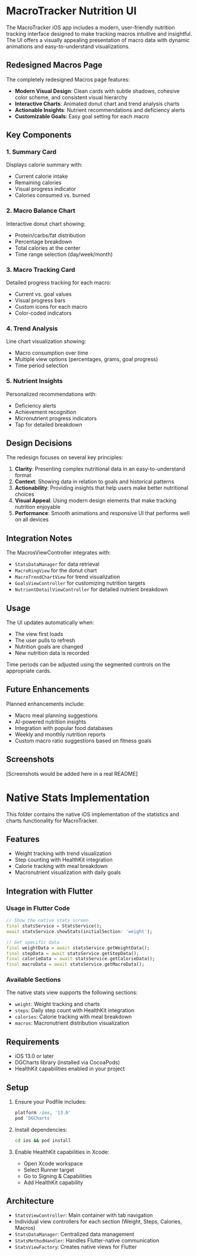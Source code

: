 # MacroTracker Nutrition UI

The MacroTracker iOS app includes a modern, user-friendly nutrition tracking interface designed to make tracking macros intuitive and insightful. The UI offers a visually appealing presentation of macro data with dynamic animations and easy-to-understand visualizations.

## Redesigned Macros Page

The completely redesigned Macros page features:

- **Modern Visual Design**: Clean cards with subtle shadows, cohesive color scheme, and consistent visual hierarchy
- **Interactive Charts**: Animated donut chart and trend analysis charts
- **Actionable Insights**: Nutrient recommendations and deficiency alerts
- **Customizable Goals**: Easy goal setting for each macro

## Key Components

### 1. Summary Card
Displays calorie summary with:
- Current calorie intake
- Remaining calories
- Visual progress indicator
- Calories consumed vs. burned

### 2. Macro Balance Chart
Interactive donut chart showing:
- Protein/carbs/fat distribution
- Percentage breakdown
- Total calories at the center
- Time range selection (day/week/month)

### 3. Macro Tracking Card
Detailed progress tracking for each macro:
- Current vs. goal values
- Visual progress bars
- Custom icons for each macro
- Color-coded indicators

### 4. Trend Analysis
Line chart visualization showing:
- Macro consumption over time
- Multiple view options (percentages, grams, goal progress)
- Time period selection

### 5. Nutrient Insights
Personalized recommendations with:
- Deficiency alerts
- Achievement recognition
- Micronutrient progress indicators
- Tap for detailed breakdown

## Design Decisions

The redesign focuses on several key principles:

1. **Clarity**: Presenting complex nutritional data in an easy-to-understand format
2. **Context**: Showing data in relation to goals and historical patterns
3. **Actionability**: Providing insights that help users make better nutritional choices
4. **Visual Appeal**: Using modern design elements that make tracking nutrition enjoyable
5. **Performance**: Smooth animations and responsive UI that performs well on all devices

## Integration Notes

The MacrosViewController integrates with:
- `StatsDataManager` for data retrieval
- `MacroRingView` for the donut chart
- `MacroTrendChartView` for trend visualization
- `GoalsViewController` for customizing nutrition targets
- `NutrientDetailViewController` for detailed nutrient breakdown

## Usage

The UI updates automatically when:
- The view first loads
- The user pulls to refresh
- Nutrition goals are changed
- New nutrition data is recorded

Time periods can be adjusted using the segmented controls on the appropriate cards.

## Future Enhancements

Planned enhancements include:
- Macro meal planning suggestions
- AI-powered nutrition insights
- Integration with popular food databases
- Weekly and monthly nutrition reports
- Custom macro ratio suggestions based on fitness goals

## Screenshots

[Screenshots would be added here in a real README]

# Native Stats Implementation

This folder contains the native iOS implementation of the statistics and charts functionality for MacroTracker.

## Features

- Weight tracking with trend visualization
- Step counting with HealthKit integration
- Calorie tracking with meal breakdown
- Macronutrient visualization with daily goals

## Integration with Flutter

### Usage in Flutter Code

```dart
// Show the native stats screen
final statsService = StatsService();
await statsService.showStats(initialSection: 'weight');

// Get specific data
final weightData = await statsService.getWeightData();
final stepData = await statsService.getStepData();
final calorieData = await statsService.getCalorieData();
final macroData = await statsService.getMacroData();
```

### Available Sections

The native stats view supports the following sections:
- `weight`: Weight tracking and charts
- `steps`: Daily step count with HealthKit integration
- `calories`: Calorie tracking with meal breakdown
- `macros`: Macronutrient distribution visualization

## Requirements

- iOS 13.0 or later
- DGCharts library (installed via CocoaPods)
- HealthKit capabilities enabled in your project

## Setup

1. Ensure your Podfile includes:
   ```ruby
   platform :ios, '13.0'
   pod 'DGCharts'
   ```

2. Install dependencies:
   ```bash
   cd ios && pod install
   ```

3. Enable HealthKit capabilities in Xcode:
   - Open Xcode workspace
   - Select Runner target
   - Go to Signing & Capabilities
   - Add HealthKit capability

## Architecture

- `StatsViewController`: Main container with tab navigation
- Individual view controllers for each section (Weight, Steps, Calories, Macros)
- `StatsDataManager`: Centralized data management
- `StatsMethodHandler`: Handles Flutter-native communication
- `StatsViewFactory`: Creates native views for Flutter